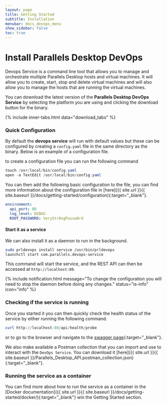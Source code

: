 ```yaml
---
layout: page
title: Getting Started
subtitle: Installation
menubar: docs_devops_menu
show_sidebar: false
toc: true
---
```


# Install Parallels Desktop DevOps

Devops Service is a command line tool that allows you to manage and orchestrate multiple Parallels Desktop hosts and virtual machines. It will allow you to create, start, stop and delete virtual machines and will also allow you to manage the hosts that are running the virtual machines.

You can download the latest version of the **Parallels Desktop DevOps Service** by selecting the platform you are using and clicking the download button for the binary.

{% include inner-tabs.html data="download_tabs" %}

### Quick Configuration

By default the **devops service** will run with default values but these can be configured by creating a `config.yaml` file in the same directory as the binary. Below is an example of a configuration file.

to create a configuration file you can run the following command

```powershell
touch /usr/local/bin/config.yaml
open -a TextEdit /usr/local/bin/config.yaml
```

You can then add the following basic configuration to the file, you can find more information about the configuration file in [here]({{ site.url }}{{ site.baseurl }}/docs/getting-started/configuration){:target="_blank"}.

```yaml
environment:
  api_port: 80
  log_level: DEBUG
  ROOT_PASSWORD: VeryStr0ngPassw0rd
```

#### Start it as a service

We can also install it as a daemon to run in the background.

```sh
sudo prldevops install service /usr/bin/prldevops
launchctl start com.parallels.devops-service
```

This command will start the service, and the REST API can then be accessed at `http://localhost:80`.

{% include notification.html message="To change the configuration you will need to stop the daemon before doing any changes." status="is-info" icon="info" %}

### Checking if the service is running

Once you started it you can then quickly check the health status of the service by either running the following command.

```powershell
curl http://localhost:80/api/health/probe
```

or to go to the browser and navigate to the [swagger page](http://localhost:80//swagger/index.html){:target="_blank"}.

We also make available a Postman collection that you can import and use to interact with the `DevOps Service`. You can download it [here]({{ site.url }}{{ site.baseurl }}/Parallels_Desktop_API.postman_collection.json){:target="_blank"}.

### Running the service as a container

You can find more about how to run the service as a container in the [Docker documentation]({{ site.url }}{{ site.baseurl }}/docs/getting-started/docker/){:target="_blank"} win the Getting Started section.
